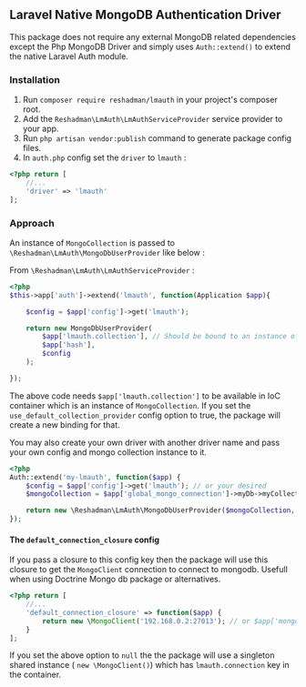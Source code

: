 ## Laravel Native MongoDB Authentication Driver
This package does not require any external MongoDB related dependencies except the Php MongoDB Driver and simply uses ```Auth::extend()``` to extend the native Laravel Auth module.

### Installation
1. Run ```composer require reshadman/lmauth``` in your project's composer root.
2. Add the ```Reshadman\LmAuth\LmAuthServiceProvider``` service provider to your app.
4. Run ```php artisan vendor:publish``` command to generate package config files.
3. In ```auth.php``` config set the ```driver``` to ```lmauth``` :
```php
<?php return [
    //...
    'driver' => 'lmauth'
];
```

### Approach
An instance of ```MongoCollection``` is passed to ```\Reshadman\LmAuth\MongoDbUserProvider``` like below : 

From ```\Reshadman\LmAuth\LmAuthServiceProvider``` :
```php
<?php
$this->app['auth']->extend('lmauth', function(Application $app){

    $config = $app['config']->get('lmauth');

	return new MongoDbUserProvider(
	    $app['lmauth.collection'], // Should be bound to an instance of \MongoCollection
	    $app['hash'],
	    $config
	);

});
```
The above code needs ```$app['lmauth.collection']``` to be available in IoC container which is an instance of ```MongoCollection```.
If you set the ```use_default_collection_provider``` config option to true, the package will create a new binding for that.

You may also create your own driver with another driver name and pass your own config and mongo collection instance to it.

```php
<?php
Auth::extend('my-lmauth', function($app) {
    $config = $app['config']->get('lmauth'); // or your desired
    $mongoCollection = $app['global_mongo_connection']->myDb->myCollection;

    return new \Reshadman\LmAuth\MongoDbUserProvider($mongoCollection, $app['hash'], $config);
});
```

#### The ```default_connection_closure``` config
If you pass a closure to this config key then the package will use this closure to get the ```MongoClient``` connection to connect to mongodb. Usefull when using Doctrine Mongo db package or alternatives.
```php
<?php return [
    //...
    'default_connection_closure' => function($app) {
        return new \MongoClient('192.168.0.2:27013'); // or $app['mongo.singleton_connection']
    }
];
```
If you set the above option to ``` null ``` the the package will use a singleton shared instance ( ```new \MongoClient()```) which has ```lmauth.connection``` key in the container.



